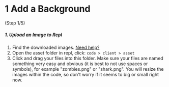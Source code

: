 # 1 Add a Background
 (Step 1/5)

##### 1. Upload an Image to Repl

1. Find the downloaded images. [Need help?](/tutorials/downloads/)
2. Open the asset folder in repl, click: `code > client > asset`
3. Click and drag your files into this folder. Make sure your files are named something very easy and obvious (it is best to not use spaces or symbols), for example "zombies.png" or "shark.png". You will resize the images within the code, so don't worry if it seems to big or small right now.
